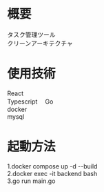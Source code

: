 # 概要
タスク管理ツール  
クリーンアーキテクチャ

# 使用技術
React  
Typescript　 Go  
docker  
mysql

# 起動方法
1.docker compose up -d --build  
2.docker exec -it backend bash  
3.go run main.go  
